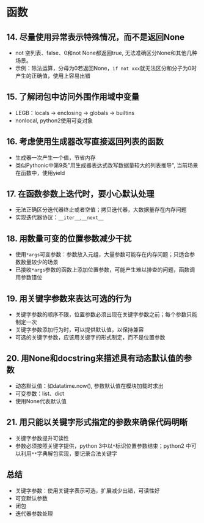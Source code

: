 # 函数

## 14. 尽量使用异常表示特殊情况，而不是返回None

- not 空列表、false、0和not None都返回true, 无法准确区分None和其他几种场景。
- 示例：除法运算，分母为0若返回None，`if not xxx`就无法区分和分子为0时产生的正确值，使用上容易出错

## 15. 了解闭包中访问外围作用域中变量

- LEGB：locals -> enclosing -> globals -> builtins
- nonlocal, python2使用可变对象

## 16. 考虑使用生成器改写直接返回列表的函数

- 生成器一次产生一个值，节省内存
- 类似Pythonic中第9条"用生成器表达式改写数据量较大的列表推导", 当前场景在函数中，使用yield

## 17. 在函数参数上迭代时，要小心默认处理

- 无法正确区分迭代器终止或者空值；拷贝迭代器，大数据量存在内存问题
- 实现迭代器协议：`__iter__`,`__next__`

## 18. 用数量可变的位置参数减少干扰

- 使用`*args`可变参数：参数放入元组，大量参数可能存在内存问题；只适合参数数量较少的场景
- 已接收`*args`参数的函数上添加位置参数，可能产生难以排查的问题，函数调用参数错位

## 19. 用关键字参数来表达可选的行为

- 关键字参数的顺序不限，位置参数必须出现在关键字参数之前；每个参数只能制定一次
- 关键字参数添加行为时，可以提供默认值，以保持兼容
- 可选的关键字参数，应该用关键字的形式制定，而不是位置参数

## 20. 用None和docstring来描述具有动态默认值的参数

- 动态默认值：如datatime.now(), 参数默认值在模块加载时求出
- 可变参数：list、dict
- 使用None代表默认值
  
## 21. 用只能以关键字形式指定的参数来确保代码明晰

- 关键字参数提升可读性
- 参数必须按照关键字提供，python 3中以`*`标识位置参数结束；python2 中可以利用`**`字典解包实现，要记录合法关键字

## 总结

- 关键字参数：使用关键字表示可选，扩展减少出错，可读性好
- 可变默认参数
- 闭包
- 迭代器参数处理
